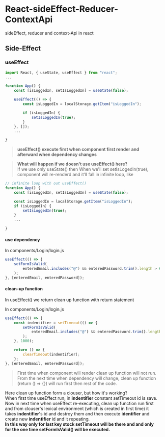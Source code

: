 # React-sideEffect-Reducer-ContextApi

sideEffect, reducer and context-Api in react

## Side-Effect

### useEffect

```js
import React, { useState, useEffect } from "react";
...

function App() {
    const [isLoggedIn, setIsLoggedIn] = useState(false);

    useEffect(() => {
        const isLoggedIn = localStorage.getItem("isLoggedIn");

        if (isLoggedIn) {
            setIsLoggedIn(true);
        }
    }, []);
    ...

}
```

> **useEffect() execute first when component first render and afterward when dependency changes**

> **What will happen if we doesn't use useEffect() here?** \
> If we use only useState() then When we'll set setIsLogedIn(true), component will re-renderd and it'll fall in infinite loop, like

```js
// infinite loop with out useEffect()
function App() {
    const [isLoggedIn, setIsLoggedIn] = useState(false);

    const isLoggedIn = localStorage.getItem("isLoggedIn");
    if (isLoggedIn) {
        setIsLoggedIn(true);
    }
    ...

}
```

#### use dependency

In components/Login/login.js

```js
useEffect(() => {
    setFormIsValid(
        enteredEmail.includes("@") && enteredPassword.trim().length > 6
    );
}, [enteredEmail, enteredPassword]);
```

#### clean-up function

In useEffect() we return clean up function with return statement

In components/Login/login.js

```js
useEffect(() => {
    const indentifier = setTimeout(() => {
        setFormIsValid(
            enteredEmail.includes("@") && enteredPassword.trim().length > 6
        );
    }, 1000);

    return () => {
        clearTimeout(indentifier);
    };
}, [enteredEmail, enteredPassword]);
```

> First time when component will render clean up function will not run. \
> From the next time when dependency will change, clean up function (return () => {}) will run first then rest of the code.

Here clean up function form a clouser, but how it's working? \
When first time useEffect run, in **indentifier** constant setTimeout id is save. Now in next time when useEffect re-executing, clean up function run first and from clouser's lexical environment (which is created in first time) it takes **indentifier**'s id and destroy them and then execute **identifier** and create new **indentifier** id and it repeating.\
**In this way only for last key stock setTimeout will be there and and only for the one time setFormIsValid() will be executed.**
